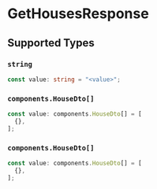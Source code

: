 # GetHousesResponse


## Supported Types

### `string`

```typescript
const value: string = "<value>";
```

### `components.HouseDto[]`

```typescript
const value: components.HouseDto[] = [
  {},
];
```

### `components.HouseDto[]`

```typescript
const value: components.HouseDto[] = [
  {},
];
```

